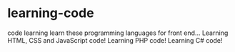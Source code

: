 # learning-code
code learning
learn these programming languages for front end...
Learning HTML, CSS and JavaScript code!
Learning PHP code!
Learning C# code!
